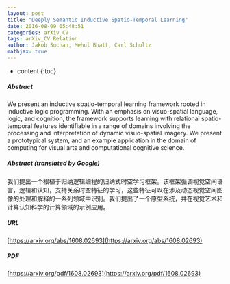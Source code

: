 ```yaml
---
layout: post
title: "Deeply Semantic Inductive Spatio-Temporal Learning"
date: 2016-08-09 05:48:51
categories: arXiv_CV
tags: arXiv_CV Relation
author: Jakob Suchan, Mehul Bhatt, Carl Schultz
mathjax: true
---
```


* content
{:toc}

##### Abstract
We present an inductive spatio-temporal learning framework rooted in inductive logic programming. With an emphasis on visuo-spatial language, logic, and cognition, the framework supports learning with relational spatio-temporal features identifiable in a range of domains involving the processing and interpretation of dynamic visuo-spatial imagery. We present a prototypical system, and an example application in the domain of computing for visual arts and computational cognitive science.

##### Abstract (translated by Google)
我们提出一个根植于归纳逻辑编程的归纳式时空学习框架。该框架强调视觉空间语言，逻辑和认知，支持关系时空特征的学习，这些特征可以在涉及动态视觉空间图像的处理和解释的一系列领域中识别。我们提出了一个原型系统，并在视觉艺术和计算认知科学的计算领域的示例应用。

##### URL
[https://arxiv.org/abs/1608.02693](https://arxiv.org/abs/1608.02693)

##### PDF
[https://arxiv.org/pdf/1608.02693](https://arxiv.org/pdf/1608.02693)

